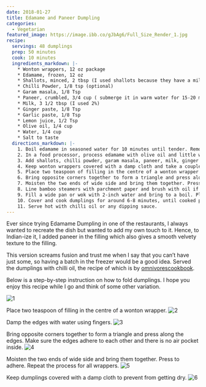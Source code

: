 ```yaml
---
date: 2018-01-27
title: Edamame and Paneer Dumpling
categories:
  - Vegetarian
featured_image: https://image.ibb.co/gJbAg6/Full_Size_Render_1.jpg
recipe:
  servings: 48 dumplings
  prep: 50 minutes
  cook: 10 minutes
  ingredients_markdown: |-
    * Wonton wrappers, 12 oz package
    * Edamame, frozen, 12 oz
    * Shallots, minced, 2 tbsp (I used shallots because they have a mild taste but you can use yellow onions too)
    * Chilli Powder, 1/8 tsp (optional)
    * Garam masala, 1/8 Tsp 
    * Paneer, crumbled, 3/4 cup ( submerge it in warm water for 15-20 minutes if you are using packaged paneer to make it soft)
    * Milk, 3 1/2 tbsp (I used 2%)
    * Ginger paste, 1/8 Tsp
    * Garlic paste, 1/8 Tsp
    * Lemon juice, 1/2 Tsp 
    * Olive oil, 1/4 cup
    * Water, 1/4 cup
    * Salt to taste
  directions_markdown: |-
    1. Boil edamame in seasoned water for 10 minutes until tender. Remove from heat and rinse with cold water so that edamame don’t stick to each other.
    2. In a food processor, process edamame with olive oil and little water, to a smooth mixture.
    3. Add shallots, chilli powder, garam masala, paneer, milk, ginger paste, garlic paste, lemon juice and salt to edamame mixture and process to make a smooth paste.
    4. Keep wonton wrappers covered with a damp cloth and take a couple out at a time while folding. 
    5. Place two teaspoon of filling in the centre of a wonton wrapper and damp the edges with water using fingers.
    6. Bring opposite corners together to form a triangle and press along the edges. Make sure the edges adhere to each other and there is no air pocket inside.
    7. Moisten the two ends of wide side and bring them together. Press to adhere. Repeat the process for all wrappers. Keep dumplings covered with a damp cloth to prevent from getting dry.
    8. Line bamboo steamers with parchment paper and brush with oil if the wrappers get dry. Place dumplings in the steamer and make sure they are not touching each other.
    9. Fill a wide pan or wok with 2-inch water and bring to a boil. Place the steamer over or in the wok/pan.
    10. Cover and cook dumplings for around 6-8 minutes, until cooked properly and tender.
    11. Serve hot with chilli oil or any dipping sauce.
---
```

Ever since trying Edamame Dumpling in one of the restaurants, I always wanted to recreate the dish but wanted to add my own touch to it. Hence, to Indian-ize it, I added paneer in the filling which also gives a smooth velvety texture to the filling.

This version screams fusion and trust me when I say that you can’t have just some, so having a batch in the freezer would be a good idea. Served the dumplings with chilli oil, the recipe of which is by [omnivorescookbook](https://omnivorescookbook.com/how-to-make-chili-oil/). 

Below is a step-by-step instruction on how to fold dumplings. I hope you enjoy this recipe while I go and think of some other variation. 

![1](http://image.ibb.co/jFwqob/fullsizeoutput_34af.jpg)

Place two teaspoon of filling in the centre of a wonton wrapper.
![2](http://image.ibb.co/kS0uEG/fullsizeoutput_34ae.jpg)

Damp the edges with water using fingers.
![3](http://image.ibb.co/iEHPEG/fullsizeoutput_34b0.jpg)

Bring opposite corners together to form a triangle and press along the edges. Make sure the edges adhere to each other and there is no air pocket inside.
![4](http://image.ibb.co/nDeFMw/fullsizeoutput_34a1.jpg)

Moisten the two ends of wide side and bring them together. Press to adhere. Repeat the process for all wrappers.
![5](http://image.ibb.co/kZGUgw/fullsizeoutput_34a6.jpg)

Keep dumplings covered with a damp cloth to prevent from getting dry.
![6](http://image.ibb.co/mrZzgw/fullsizeoutput_34ac.jpg)

